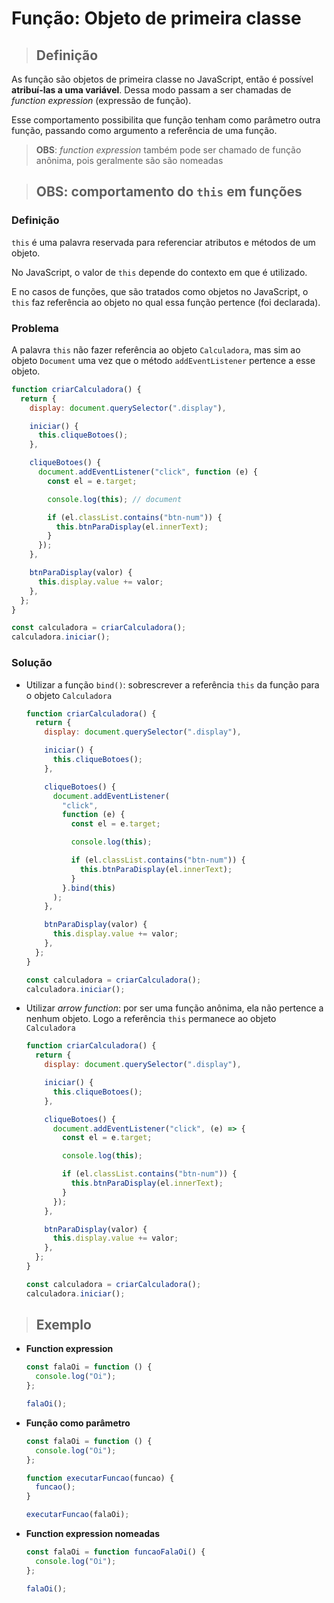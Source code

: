 # Função: Objeto de primeira classe

> ## **Definição**

As função são objetos de primeira classe no JavaScript, então é possível **atribuí-las a uma variável**. Dessa modo passam a ser chamadas de _function expression_ (expressão de função).

Esse comportamento possibilita que função tenham como parâmetro outra função, passando como argumento a referência de uma função.

> **OBS**: _function expression_ também pode ser chamado de função anônima, pois geralmente são são nomeadas

> ## **OBS: comportamento do `this` em funções**

### **Definição**

`this` é uma palavra reservada para referenciar atributos e métodos de um objeto.

No JavaScript, o valor de `this` depende do contexto em que é utilizado.

E no casos de funções, que são tratados como objetos no JavaScript, o `this` faz referência ao objeto no qual essa função pertence (foi declarada).

### **Problema**

A palavra `this` não fazer referência ao objeto `Calculadora`, mas sim ao objeto `Document` uma vez que o método `addEventListener` pertence a esse objeto.

```js
function criarCalculadora() {
  return {
    display: document.querySelector(".display"),

    iniciar() {
      this.cliqueBotoes();
    },

    cliqueBotoes() {
      document.addEventListener("click", function (e) {
        const el = e.target;

        console.log(this); // document

        if (el.classList.contains("btn-num")) {
          this.btnParaDisplay(el.innerText);
        }
      });
    },

    btnParaDisplay(valor) {
      this.display.value += valor;
    },
  };
}

const calculadora = criarCalculadora();
calculadora.iniciar();
```

### **Solução**

- Utilizar a função `bind()`: sobrescrever a referência `this` da função para o objeto `Calculadora`

  ```js
  function criarCalculadora() {
    return {
      display: document.querySelector(".display"),

      iniciar() {
        this.cliqueBotoes();
      },

      cliqueBotoes() {
        document.addEventListener(
          "click",
          function (e) {
            const el = e.target;

            console.log(this);

            if (el.classList.contains("btn-num")) {
              this.btnParaDisplay(el.innerText);
            }
          }.bind(this)
        );
      },

      btnParaDisplay(valor) {
        this.display.value += valor;
      },
    };
  }

  const calculadora = criarCalculadora();
  calculadora.iniciar();
  ```

- Utilizar _arrow function_: por ser uma função anônima, ela não pertence a nenhum objeto. Logo a referência `this` permanece ao objeto `Calculadora`

  ```js
  function criarCalculadora() {
    return {
      display: document.querySelector(".display"),

      iniciar() {
        this.cliqueBotoes();
      },

      cliqueBotoes() {
        document.addEventListener("click", (e) => {
          const el = e.target;

          console.log(this);

          if (el.classList.contains("btn-num")) {
            this.btnParaDisplay(el.innerText);
          }
        });
      },

      btnParaDisplay(valor) {
        this.display.value += valor;
      },
    };
  }

  const calculadora = criarCalculadora();
  calculadora.iniciar();
  ```

> ## **Exemplo**

- **Function expression**

  ```js
  const falaOi = function () {
    console.log("Oi");
  };

  falaOi();
  ```

- **Função como parâmetro**

  ```js
  const falaOi = function () {
    console.log("Oi");
  };

  function executarFuncao(funcao) {
    funcao();
  }

  executarFuncao(falaOi);
  ```

- **Function expression nomeadas**

  ```js
  const falaOi = function funcaoFalaOi() {
    console.log("Oi");
  };

  falaOi();
  ```
